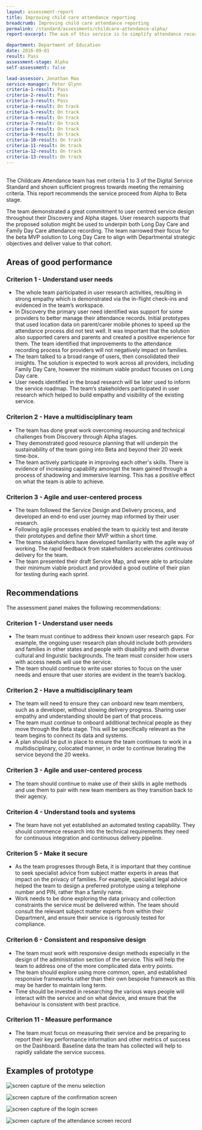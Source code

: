 ```yaml
---
layout: assessment-report
title: Improving child care attendance reporting			
breadcrumb: Improving child care attendance reporting			
permalink: /standard/assessments/childcare-attendance-alpha/
report-excerpt: The aim of this service is to simplify attendance recording and data capture for families, childcare providers and government. The service team focussed on how they might improve the method of attendance recording for Long Day Care and Family Day Care providers and their users. Attendance data will be captured digitally for the first time by government.  This creates opportunities to meet a range of user needs for end users and improves compliance for government.

department: Department of Education 			
date: 2016-09-01
result: Pass
assessment-stage: Alpha
self-assessment: false

lead-assessor: Jonathan Mao
service-manager: Peter Glynn
criteria-1-result: Pass
criteria-2-result: Pass
criteria-3-result: Pass
criteria-4-result: On track
criteria-5-result: On track
criteria-6-result: On track
criteria-7-result: On track
criteria-8-result: On track
criteria-9-result: On track
criteria-10-result: On track
criteria-11-result: On track
criteria-12-result: On track
criteria-13-result: On track
---
```

<br>
The Childcare Attendance team has met criteria 1 to 3 of the Digital Service Standard and shown sufficient progress towards meeting the remaining criteria. This report recommends the service proceed from Alpha to Beta stage.

The team demonstrated a great commitment to user centred service design throughout their Discovery and Alpha stages. User research supports that the proposed solution might be used to underpin both Long Day Care and Family Day Care attendance recording.  The team narrowed their focus for the beta MVP solution to Long Day Care to align with Departmental strategic objectives and deliver value to that cohort.

## Areas of good performance

### Criterion 1 - Understand user needs 

- The whole team participated in user research activities, resulting in strong empathy which is demonstrated via the in-flight check-ins and evidenced in the team’s workspace.  
- In Discovery the primary user need identified was support for some providers to better manage their attendance records. Initial prototypes that used location data on parent/carer mobile phones to speed up the attendance process did not test well. It was important that the solution also supported carers and parents and created a positive experience for them. The team identified that improvements to the attendance recording process for providers will not negatively impact on families.
- The team talked to a broad range of users, then consolidated their insights.  The solution is expected to work across all providers, including Family Day Care, however the minimum viable product focuses on Long Day care. 
- User needs identified in the broad research will be later used to inform the service roadmap. The team’s stakeholders participated in user research which helped to build empathy and visibility of the existing service. 

### Criterion 2 - Have a multidisciplinary team 

- The team has done great work overcoming resourcing and technical challenges from Discovery through Alpha stages.
- They demonstrated good resource planning that will underpin the sustainability of the team going into Beta and beyond their 20 week time-box.  
- The team actively participate in improving each other's skills. There is evidence of increasing capability amongst the team gained through a process of shadowing and immersive learning. This has a positive effect on what the team is able to achieve. 

### Criterion 3 - Agile and user-centered process 

- The team followed the Service Design and Delivery process, and developed an end-to end user journey map informed by their user research. 
- Following agile processes enabled the team to quickly test and iterate their prototypes and define their MVP within a short time. 
- The teams stakeholders have developed familiarity with the agile way of working. The rapid feedback from stakeholders accelerates continuous delivery for the team. 
- The team presented their draft Service Map, and were able to articulate their minimum viable product and provided a good outline of their plan for testing during each sprint. 

## Recommendations

The assessment panel makes the following recommendations:

### Criterion 1 - Understand user needs 

- The team must continue to address their known user research gaps. For example, the ongoing user research plan should include both providers and families in other states and people with disability and with diverse cultural and linguistic backgrounds. The team must consider how users with access needs will use the service. 
- The team should continue to write user stories to focus on the user needs and ensure that user stories are evident in the team’s backlog. 

### Criterion 2 - Have a multidisciplinary team 

- The team will need to ensure they can onboard new team members, such as a developer, without slowing delivery progress. Sharing user empathy and understanding should be part of that process.
- The team must continue to onboard additional technical people as they move through the Beta stage. This will be specifically relevant as the team begins to connect its data and systems.
- A plan should be put in place to ensure the team continues to work in a multidisciplinary, colocated manner, in order to continue iterating the service beyond the 20 weeks.

### Criterion 3 - Agile and user-centered process 

- The team should continue to make use of their skills in agile methods and use them to pair with new team members as they transition back to their agency.

### Criterion 4 - Understand tools and systems

- The team have not yet established an automated testing capability. They should commence research into the technical requirements they need for continuous integration and continuous delivery pipeline. 

### Criterion 5 - Make it secure

- As the team progresses through Beta, it is important that they continue to seek specialist advice from subject matter experts in areas that impact on the privacy of families. For example, specialist legal advice helped the team to design a preferred prototype using a telephone number and PIN, rather than a family name. 
- Work needs to be done exploring the data privacy and collection constraints the service must be delivered within. The team should consult the relevant subject matter experts from within their Department, and ensure their service is rigorously tested for compliance.

### Criterion 6 - Consistent and responsive design

- The team must work with responsive design methods especially in the design of the administration section of the service. This will help the team to address one of the more complicated data entry points.
- The team should explore using more common, open, and established responsive frameworks rather than their own bespoke framework as this may be harder to maintain long term.
- Time should be invested in researching the various ways people will interact with the service and on what device, and ensure that the behaviour is consistent with best practice.

### Criterion 11 - Measure performance

- The team must focus on measuring their service and be preparing to report their key performance information and other metrics of success on the Dashboard. Baseline data the team has collected will help to rapidly validate the service success. 

## Examples of prototype

![screen capture of the menu selection]({{site.url}}{{site.baseurl}}/images/assessments/edu-childcare-menu.png)

![screen capture of the confirmation screen]({{site.url}}{{site.baseurl}}/images/assessments/edu-childcare-confirmation.png)

![screen capture of the login screen]({{site.url}}{{site.baseurl}}/images/assessments/edu-childcare-login.png)

![screen capture of the attendance screen record]({{site.url}}{{site.baseurl}}/images/assessments/edu-childcare-attendance.png)


